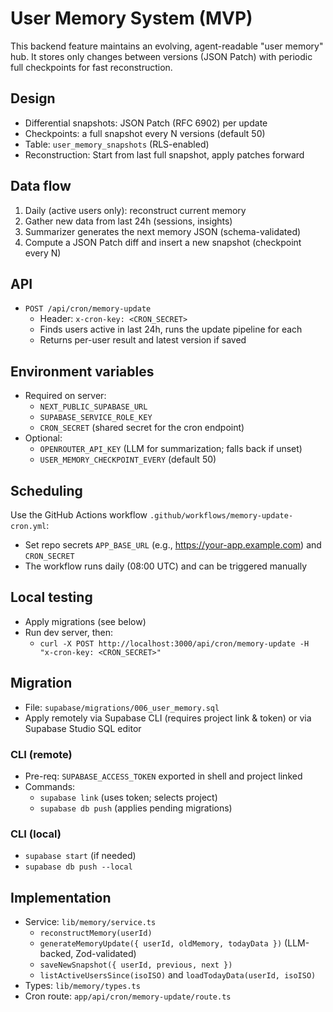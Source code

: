 # User Memory System (MVP)

This backend feature maintains an evolving, agent-readable "user memory" hub. It stores only changes between versions (JSON Patch) with periodic full checkpoints for fast reconstruction.

## Design
- Differential snapshots: JSON Patch (RFC 6902) per update
- Checkpoints: a full snapshot every N versions (default 50)
- Table: `user_memory_snapshots` (RLS-enabled)
- Reconstruction: Start from last full snapshot, apply patches forward

## Data flow
1. Daily (active users only): reconstruct current memory
2. Gather new data from last 24h (sessions, insights)
3. Summarizer generates the next memory JSON (schema-validated)
4. Compute a JSON Patch diff and insert a new snapshot (checkpoint every N)

## API
- `POST /api/cron/memory-update`
  - Header: `x-cron-key: <CRON_SECRET>`
  - Finds users active in last 24h, runs the update pipeline for each
  - Returns per-user result and latest version if saved

## Environment variables
- Required on server:
  - `NEXT_PUBLIC_SUPABASE_URL`
  - `SUPABASE_SERVICE_ROLE_KEY`
  - `CRON_SECRET` (shared secret for the cron endpoint)
- Optional:
  - `OPENROUTER_API_KEY` (LLM for summarization; falls back if unset)
  - `USER_MEMORY_CHECKPOINT_EVERY` (default 50)

## Scheduling
Use the GitHub Actions workflow `.github/workflows/memory-update-cron.yml`:
- Set repo secrets `APP_BASE_URL` (e.g., https://your-app.example.com) and `CRON_SECRET`
- The workflow runs daily (08:00 UTC) and can be triggered manually

## Local testing
- Apply migrations (see below)
- Run dev server, then:
  - `curl -X POST http://localhost:3000/api/cron/memory-update -H "x-cron-key: <CRON_SECRET>"`

## Migration
- File: `supabase/migrations/006_user_memory.sql`
- Apply remotely via Supabase CLI (requires project link & token) or via Supabase Studio SQL editor

### CLI (remote)
- Pre-req: `SUPABASE_ACCESS_TOKEN` exported in shell and project linked
- Commands:
  - `supabase link` (uses token; selects project)
  - `supabase db push` (applies pending migrations)

### CLI (local)
- `supabase start` (if needed)
- `supabase db push --local`

## Implementation
- Service: `lib/memory/service.ts`
  - `reconstructMemory(userId)`
  - `generateMemoryUpdate({ userId, oldMemory, todayData })` (LLM-backed, Zod-validated)
  - `saveNewSnapshot({ userId, previous, next })`
  - `listActiveUsersSince(isoISO)` and `loadTodayData(userId, isoISO)`
- Types: `lib/memory/types.ts`
- Cron route: `app/api/cron/memory-update/route.ts`

